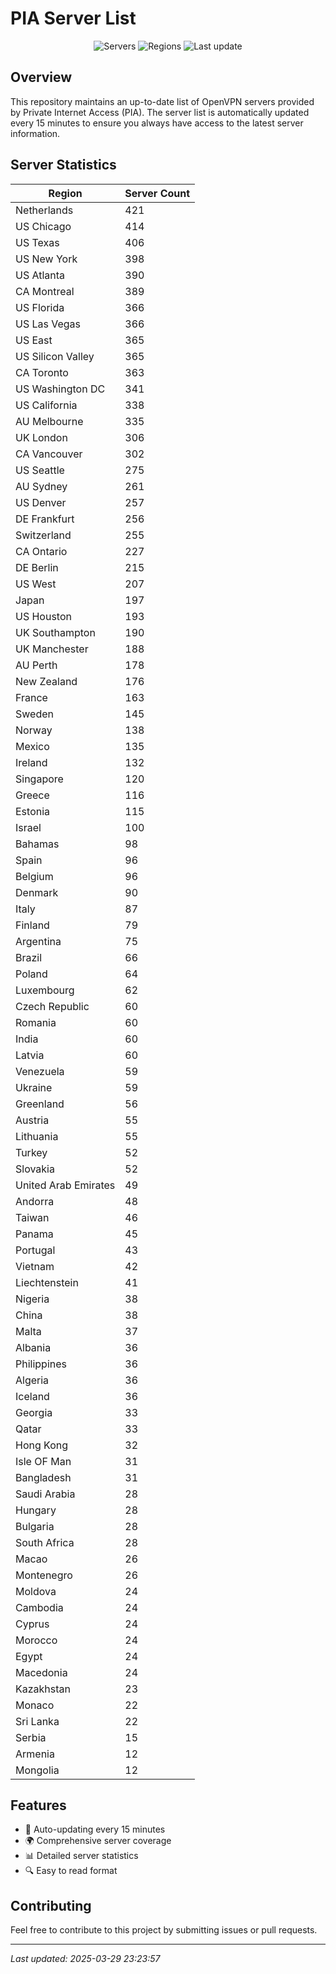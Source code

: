 # PIA Server List

<div align="center">

![Servers](https://img.shields.io/badge/servers-12,690-blue)
![Regions](https://img.shields.io/badge/regions-97-blue)
![Last update](https://img.shields.io/badge/Last_Updated-March_29_2025_18:23_EST-blue)

</div>

## Overview
This repository maintains an up-to-date list of OpenVPN servers provided by Private Internet Access (PIA). The server list is automatically updated every 15 minutes to ensure you always have access to the latest server information.

## Server Statistics
| Region | Server Count |
|--------|--------------|
| Netherlands                    | 421          |
| US Chicago                     | 414          |
| US Texas                       | 406          |
| US New York                    | 398          |
| US Atlanta                     | 390          |
| CA Montreal                    | 389          |
| US Florida                     | 366          |
| US Las Vegas                   | 366          |
| US East                        | 365          |
| US Silicon Valley              | 365          |
| CA Toronto                     | 363          |
| US Washington DC               | 341          |
| US California                  | 338          |
| AU Melbourne                   | 335          |
| UK London                      | 306          |
| CA Vancouver                   | 302          |
| US Seattle                     | 275          |
| AU Sydney                      | 261          |
| US Denver                      | 257          |
| DE Frankfurt                   | 256          |
| Switzerland                    | 255          |
| CA Ontario                     | 227          |
| DE Berlin                      | 215          |
| US West                        | 207          |
| Japan                          | 197          |
| US Houston                     | 193          |
| UK Southampton                 | 190          |
| UK Manchester                  | 188          |
| AU Perth                       | 178          |
| New Zealand                    | 176          |
| France                         | 163          |
| Sweden                         | 145          |
| Norway                         | 138          |
| Mexico                         | 135          |
| Ireland                        | 132          |
| Singapore                      | 120          |
| Greece                         | 116          |
| Estonia                        | 115          |
| Israel                         | 100          |
| Bahamas                        | 98           |
| Spain                          | 96           |
| Belgium                        | 96           |
| Denmark                        | 90           |
| Italy                          | 87           |
| Finland                        | 79           |
| Argentina                      | 75           |
| Brazil                         | 66           |
| Poland                         | 64           |
| Luxembourg                     | 62           |
| Czech Republic                 | 60           |
| Romania                        | 60           |
| India                          | 60           |
| Latvia                         | 60           |
| Venezuela                      | 59           |
| Ukraine                        | 59           |
| Greenland                      | 56           |
| Austria                        | 55           |
| Lithuania                      | 55           |
| Turkey                         | 52           |
| Slovakia                       | 52           |
| United Arab Emirates           | 49           |
| Andorra                        | 48           |
| Taiwan                         | 46           |
| Panama                         | 45           |
| Portugal                       | 43           |
| Vietnam                        | 42           |
| Liechtenstein                  | 41           |
| Nigeria                        | 38           |
| China                          | 38           |
| Malta                          | 37           |
| Albania                        | 36           |
| Philippines                    | 36           |
| Algeria                        | 36           |
| Iceland                        | 36           |
| Georgia                        | 33           |
| Qatar                          | 33           |
| Hong Kong                      | 32           |
| Isle OF Man                    | 31           |
| Bangladesh                     | 31           |
| Saudi Arabia                   | 28           |
| Hungary                        | 28           |
| Bulgaria                       | 28           |
| South Africa                   | 28           |
| Macao                          | 26           |
| Montenegro                     | 26           |
| Moldova                        | 24           |
| Cambodia                       | 24           |
| Cyprus                         | 24           |
| Morocco                        | 24           |
| Egypt                          | 24           |
| Macedonia                      | 24           |
| Kazakhstan                     | 23           |
| Monaco                         | 22           |
| Sri Lanka                      | 22           |
| Serbia                         | 15           |
| Armenia                        | 12           |
| Mongolia                       | 12           |

## Features
- 🔄 Auto-updating every 15 minutes
- 🌍 Comprehensive server coverage
- 📊 Detailed server statistics
- 🔍 Easy to read format

## Contributing
Feel free to contribute to this project by submitting issues or pull requests.

---
*Last updated: 2025-03-29 23:23:57*